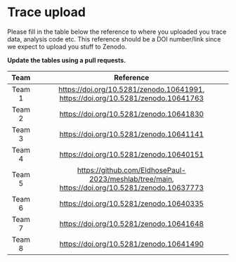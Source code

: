 # Trace upload

Please fill in the table below the reference to where you uploaded you trace data, analysis code etc. This reference should be a DOI number/link since we expect to upload you stuff to Zenodo.   

**Update the tables using a pull requests.**

|  Team        |  Reference | 
| :-------------------: | :---------------------------: |
| Team 1 | https://doi.org/10.5281/zenodo.10641991, https://doi.org/10.5281/zenodo.10641763 |
| Team 2 | https://doi.org/10.5281/zenodo.10641830 |
| Team 3 | https://doi.org/10.5281/zenodo.10641141 |
| Team 4 | https://doi.org/10.5281/zenodo.10640151 |
| Team 5 | https://github.com/EldhosePaul-2023/meshlab/tree/main, https://doi.org/10.5281/zenodo.10637773 |
| Team 6 | https://doi.org/10.5281/zenodo.10640335 |
| Team 7 | https://doi.org/10.5281/zenodo.10641648 |
| Team 8 | https://doi.org/10.5281/zenodo.10641490 |
